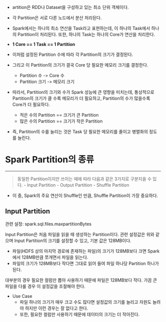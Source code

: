 - artition은 RDD나 Dataset을 구성하고 있는 최소 단위 객체이다.
- 각 Partition은 서로 다른 노드에서 분산 처리된다.

- Spark에서는 하나의 최소 연산을 Task라고 표현하는데, 이 하나의 Task에서 하나의 Partition이 처리된다. 또한, 하나의 Task는 하나의 Core가 연산을 처리한다.
- **1 Core == 1 Task == 1 Partition**

- 이처럼 설정된 Partition 수에 따라 각 Partition의 크기가 결정된다.
- 그리고 이 Partition의 크기가 결국 Core 당 필요한 메모리 크기를 결정한다.
	- Partition 수 -> Core 수
	- Partition 크기 -> 메모리 크기

- 따라서, Partition의 크기와 수가 Spark 성능에 큰 영향을 미치는데, 통상적으로 Partition의 크기가 클 수록 메모리가 더 필요하고, Partition의 수가 많을수록 Core가 더 필요하다.
	- 적은 수의 Partition == 크기가 큰 Partition
	- 많은 수의 Partition == 크기가 작은 Partition

- 즉, Partition의 수를 늘리는 것은 Task 당 필요한 메모리를 줄이고 병렬화의 정도를 늘린다.

# Spark Partition의 종류
---
> 동일한 Partition이지만 쓰이는 때에 따라 다음과 같은 3가지로 구분지을 수 있다.
	- Input Partition
	- Output Partition
	- Shuffle Partition

- 이 중, Spark의 주요 연산이 Shuffle인 만큼, Shuffle Partition이 가장 중요하다.

## Input Partition
관련 설정: spark.sql.files.maxpartitionBytes

Input Partition은 처음 파일을 읽을 때 생성하는 Partition이다.
관련 설정값은 위와 같으며 Input Partition의 크기를 설정할 수 있고, 기본 값은 128MB이다.

- 파일(HDFS 상의 마지막 경로에 존재하는 파일)의 크기가 128MB보다 크면 Spark에서 128MB만큼 쪼개면서 파일을 읽는다.
- 파일의 크기가 128MB보다 작다면 그대로 읽어 들여 파일 하나당 Partition 하나가 된다.

대부분의 경우 필요한 컬럼만 뽑아 사용하기 때문에 파일은 128MB보다 작다. 가끔 큰 파일을 다룰 경우 이 설정값을 조절해야 한다.

- Use Case
	- 파일 하나의 크기가 매우 크고 수도 많다면 설정값의 크기를 늘리고 자원도 늘려야 하지만 이런 경우는 잘 없다고 한다.
	- 또한, 필요한 컬럼만 사용하기 때문에 데이터의 크기는 더 작아진다.

